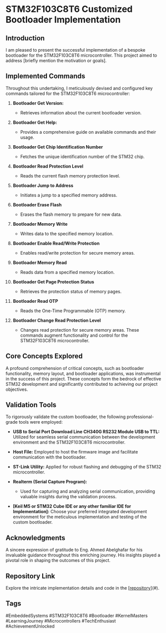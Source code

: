 # STM32F103C8T6 Customized Bootloader Implementation

## Introduction
I am pleased to present the successful implementation of a bespoke bootloader for the STM32F103C8T6 microcontroller. This project aimed to address [briefly mention the motivation or goals].

## Implemented Commands
Throughout this undertaking, I meticulously devised and configured key commands tailored for the STM32F103C8T6 microcontroller:

1. **Bootloader Get Version:**
   - Retrieves information about the current bootloader version.

2. **Bootloader Get Help:**
   - Provides a comprehensive guide on available commands and their usage.

3. **Bootloader Get Chip Identification Number**
   - Fetches the unique identification number of the STM32 chip.

4. **Bootloader Read Protection Level**
   - Reads the current flash memory protection level.

5. **Bootloader Jump to Address**
   - Initiates a jump to a specified memory address.

6. **Bootloader Erase Flash**
   - Erases the flash memory to prepare for new data.

7. **Bootloader Memory Write**
   - Writes data to the specified memory location.

8. **Bootloader Enable Read/Write Protection**
   - Enables read/write protection for secure memory areas.

9. **Bootloader Memory Read**
   - Reads data from a specified memory location.

10. **Bootloader Get Page Protection Status**
    - Retrieves the protection status of memory pages.

11. **Bootloader Read OTP**
    - Reads the One-Time Programmable (OTP) memory.

12. **Bootloader Change Read Protection Level**
    - Changes read protection for secure memory areas.
These commands augment functionality and control for the STM32F103C8T6 microcontroller.

## Core Concepts Explored
A profound comprehension of critical concepts, such as bootloader functionality, memory layout, and bootloader applications, was instrumental in the success of this project. These concepts form the bedrock of effective STM32 development and significantly contributed to achieving our project objectives.

## Validation Tools
To rigorously validate the custom bootloader, the following professional-grade tools were employed:

- **USB to Serial Port Download Line CH340G RS232 Module USB to TTL:** Utilized for seamless serial communication between the development environment and the STM32F103C8T6 microcontroller.

- **Host File:** Employed to host the firmware image and facilitate communication with the bootloader.

- **ST-Link Utility:** Applied for robust flashing and debugging of the STM32 microcontroller.

- **Realterm (Serial Capture Program):**
  - Used for capturing and analyzing serial communication, providing valuable insights during the validation process.

- **[Keil M5 or STM32 Cube IDE or any other familiar IDE for Implementation]:** Choose your preferred integrated development environment for the meticulous implementation and testing of the custom bootloader.

## Acknowledgments
A sincere expression of gratitude to Eng. Ahmed Abelghafar for his invaluable guidance throughout this enriching journey. His insights played a pivotal role in shaping the outcomes of this project.

## Repository Link
Explore the intricate implementation details and code in the [[repository](https://github.com/Ahmed-Naeim/Custom_Bootloader)](#).

## Tags
#EmbeddedSystems #STM32F103C8T6 #Bootloader #KernelMasters #LearningJourney #Microcontrollers #TechEnthusiast #AchievementUnlocked
